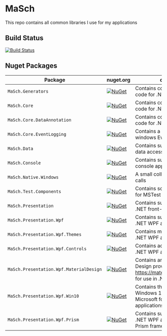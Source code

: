 # MaSch

This repo contains all common libraries I use for my applications

## Build Status
[![Build Status](https://masch0212.visualstudio.com/MaSch/_apis/build/status/MaSch0212.MaSch?branchName=main)](https://masch0212.visualstudio.com/MaSch/_build/latest?definitionId=2&branchName=main)

## Nuget Packages

| Package | nuget.org | description |
| -- | -- | -- |
| `MaSch.Generators` | [![NuGet](https://img.shields.io/nuget/v/MaSch.Generators.svg)](https://www.nuget.org/packages/MaSch.Generators/) | Contains common supporting code for .NET applications |
| `MaSch.Core` | [![NuGet](https://img.shields.io/nuget/v/MaSch.Core.svg)](https://www.nuget.org/packages/MaSch.Core/) | Contains common supporting code for .NET applications |
| `MaSch.Core.DataAnnotation` | [![NuGet](https://img.shields.io/nuget/v/MaSch.Core.DataAnnotation.svg)](https://www.nuget.org/packages/MaSch.Core.DataAnnotation/) | Contains common supporting code for .NET applications |
| `MaSch.Core.EventLogging` | [![NuGet](https://img.shields.io/nuget/v/MaSch.Core.EventLogging.svg)](https://www.nuget.org/packages/MaSch.Core.EventLogging/) | Contains a logging provider for windows Event Logging |
| `MaSch.Data` | [![NuGet](https://img.shields.io/nuget/v/MaSch.Data.svg)](https://www.nuget.org/packages/MaSch.Data/) | Contains supporting code for data access in .NET applications |
| `MaSch.Console` | [![NuGet](https://img.shields.io/nuget/v/MaSch.Console.svg)](https://www.nuget.org/packages/MaSch.Console/) | Contains supporting code for console applications |
| `MaSch.Native.Windows` | [![NuGet](https://img.shields.io/nuget/v/MaSch.Native.Windows.svg)](https://www.nuget.org/packages/MaSch.Native.Windows/) | A small collection of native API calls |
| `MaSch.Test.Components` | [![NuGet](https://img.shields.io/nuget/v/MaSch.Test.Components.svg)](https://www.nuget.org/packages/MaSch.Test.Components/) | Contains some supporting code for MSTest Unit Tests |
| `MaSch.Presentation` | [![NuGet](https://img.shields.io/nuget/v/MaSch.Presentation.svg)](https://www.nuget.org/packages/MaSch.Presentation/) | Contains supporting code for .NET front-end applications |
| `MaSch.Presentation.Wpf` | [![NuGet](https://img.shields.io/nuget/v/MaSch.Presentation.Wpf.svg)](https://www.nuget.org/packages/MaSch.Presentation.Wpf/) | Contains supporting code for .NET WPF applications |
| `MaSch.Presentation.Wpf.Themes` | [![NuGet](https://img.shields.io/nuget/v/MaSch.Presentation.Wpf.Themes.svg)](https://www.nuget.org/packages/MaSch.Presentation.Wpf.Themes/) | Contains modern themes for .NET WPF application |
| `MaSch.Presentation.Wpf.Controls` | [![NuGet](https://img.shields.io/nuget/v/MaSch.Presentation.Wpf.Controls.svg)](https://www.nuget.org/packages/MaSch.Presentation.Wpf.Controls/) | Contains advanced controls for .NET WPF applications |
| `MaSch.Presentation.Wpf.MaterialDesign` | [![NuGet](https://img.shields.io/nuget/v/MaSch.Presentation.Wpf.MaterialDesign.svg)](https://www.nuget.org/packages/MaSch.Presentation.Wpf.MaterialDesign/) | Contains an icon set for Material Design provided by https://materialdesignicons.com/ for use in .NET WPF applications |
| `MaSch.Presentation.Wpf.Win10` | [![NuGet](https://img.shields.io/nuget/v/MaSch.Presentation.Wpf.Win10.svg)](https://www.nuget.org/packages/MaSch.Presentation.Wpf.Win10/) | Contains the icon set used in Windows 10 provided by Microsoft for use in .NET WPF applications |
| `MaSch.Presentation.Wpf.Prism` | [![NuGet](https://img.shields.io/nuget/v/MaSch.Presentation.Wpf.Prism.svg)](https://www.nuget.org/packages/MaSch.Presentation.Wpf.Prism/) | Contains supporting code for .NET WPF applications using the Prism framework from Microsoft |